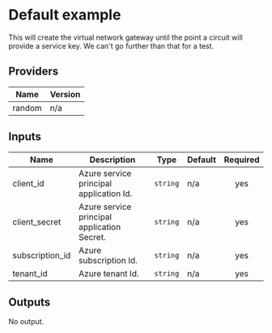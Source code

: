 # Default example

This will create the virtual network gateway until the point a circuit will provide a service key. We can't go further than that for a test.

<!-- BEGINNING OF PRE-COMMIT-TERRAFORM DOCS HOOK -->
## Providers

| Name | Version |
|------|---------|
| random | n/a |

## Inputs

| Name | Description | Type | Default | Required |
|------|-------------|------|---------|:-----:|
| client\_id | Azure service principal application Id. | `string` | n/a | yes |
| client\_secret | Azure service principal application Secret. | `string` | n/a | yes |
| subscription\_id | Azure subscription Id. | `string` | n/a | yes |
| tenant\_id | Azure tenant Id. | `string` | n/a | yes |

## Outputs

No output.

<!-- END OF PRE-COMMIT-TERRAFORM DOCS HOOK -->

